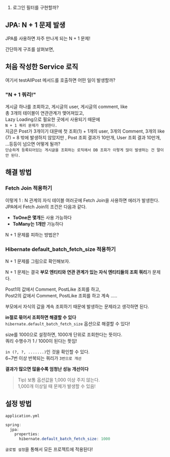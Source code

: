 1. 로그인 필터를 구현할까?


## JPA: N + 1 문제 발생
JPA를 사용하면 자주 만나게 되는 N + 1 문제!

간단하게 구조를 살펴보면,

## 처음 작성한 Service 로직
여기서 testAllPost 메서드를 호출하면 어떤 일이 발생할까?

### "N + 1 쿼리!"
게시글 하나를 조회하고, 게시글의 user, 게시글의 comment, like  
총 3개의 테이블이 연관관계가 맺어져있고,   
Lazy Loading으로 필요한 곳에서 사용되기 때문에  
`N + 1 쿼리 문제가 발생한다.`  
지금은 Post가 3개이기 대문에 첫 조회(1) + 1개의 user, 3개의 Comment, 3개의 like (7) = 8 밖에 발생하지 않았지만 ,
Post 조회 결과가 10만개, User 조회 결과 10만개, ...등등이 넘으면 어떻게 될까?  
`단순하게 등록되어있는 게시글을 조회하는 로직에서 DB 조회가 이렇게 많이 발생하는 건 말이 안 된다.`

## 해결 방법

### Fetch Join 적용하기

이렇게 1 : N 관계의 자식 테이블 여러곳에 Fetch Join을 사용하면 에러가 발생한다.  
JPA에서 Fetch Join의 조건은 다음과 같다.
- **ToOne은 몇개**든 사용 가능하다
- **ToMany는 1개만** 가능하다  

N + 1 문제를 피하는 방법은?  

### Hibernate default_batch_fetch_size 적용하기

N + 1 문제를 그림으로 확인해보자.

N + 1 문제는 결국 **부모 엔티티와 연관 관계가 있는 자식 엔티티들의 조회 쿼리**가 문제다.  

Post1의 값에서 Comment, PostLike 조회를 하고,  
Post2의 값에서 Comment, PostLike 조회를 하고 계속 .....  

부모에서 자식의 값을 계속 조회하기 때문에 발생하는 문제라고 생각하면 된다.  

**in절로 묶어서 조회하면 해결할 수 있다**  
`hibernate.default_batch_fetch_size` 옵션으로 해결할 수 있다!

size를 1000으로 설정하면, 1000개 단위로 조회한다는 뜻이다.  
쿼리 수행수가 1 / 1000이 된다는 뜻임!

`in (?, ?, .......)`인 것을 확인할 수 있다.  
6~7번 이상 반복되는 쿼리가 `3번으로 개선`  

**결과가 많으면 많을수록 엄청난 성능 개선이다**  

> Tip)
> 보통 옵션값을 1,000 이상 주지 않는다.  
> 1,000개 이상일 때 문제가 발생할 수 있음!  

## 설정 방법

`application.yml`
````java
spring:
  jpa:
    properties:
      hibernate.default_batch_fetch_size: 1000
````
`글로벌 설정`을 통해서 모든 프로젝트에 적용된다!


